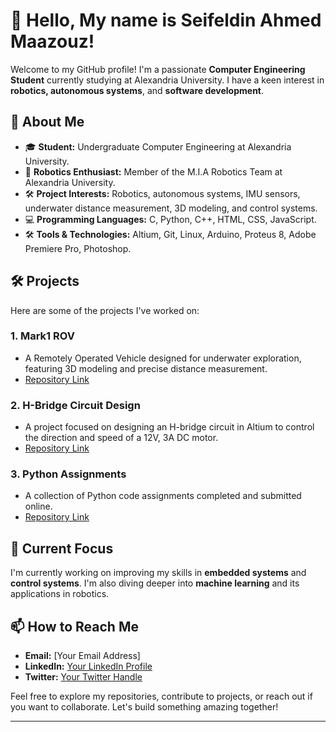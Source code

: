 # 👋 Hello, My name is Seifeldin Ahmed Maazouz!

Welcome to my GitHub profile! I'm a passionate **Computer Engineering Student** currently studying at Alexandria University. I have a keen interest in **robotics, autonomous systems**, and **software development**. 

## 🌟 About Me

- 🎓 **Student:** Undergraduate Computer Engineering at Alexandria University.
- 🤖 **Robotics Enthusiast:** Member of the M.I.A Robotics Team at Alexandria University.
- 🛠 **Project Interests:** Robotics, autonomous systems, IMU sensors, underwater distance measurement, 3D modeling, and control systems.
- 💻 **Programming Languages:** C, Python, C++, HTML, CSS, JavaScript.
- 🛠 **Tools & Technologies:** Altium, Git, Linux, Arduino, Proteus 8, Adobe Premiere Pro, Photoshop.

## 🛠 Projects

Here are some of the projects I've worked on:

### 1. **Mark1 ROV**
   - A Remotely Operated Vehicle designed for underwater exploration, featuring 3D modeling and precise distance measurement.
   - [Repository Link](#)

### 2. **H-Bridge Circuit Design**
   - A project focused on designing an H-bridge circuit in Altium to control the direction and speed of a 12V, 3A DC motor.
   - [Repository Link](#)

### 3. **Python Assignments**
   - A collection of Python code assignments completed and submitted online.
   - [Repository Link](#)

## 🌱 Current Focus

I'm currently working on improving my skills in **embedded systems** and **control systems**. I'm also diving deeper into **machine learning** and its applications in robotics.

## 📫 How to Reach Me

- **Email:** [Your Email Address]
- **LinkedIn:** [Your LinkedIn Profile](#)
- **Twitter:** [Your Twitter Handle](#)

Feel free to explore my repositories, contribute to projects, or reach out if you want to collaborate. Let's build something amazing together!

---
